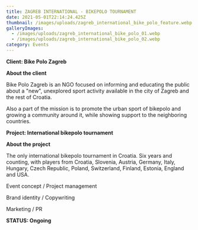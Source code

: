```yaml
---
title: ZAGREB INTERNATIONAL - BIKEPOLO TOURNAMENT
date: 2021-05-01T22:14:24.425Z
thumbnail: /images/uploads/zagreb_international_bike_polo_feature.webp
galleryImages:
  - /images/uploads/zagreb_international_bike_polo_01.webp
  - /images/uploads/zagreb_international_bike_polo_02.webp
category: Events
---
```

**Client: Bike Polo Zagreb**

**About the client** 

Bike Polo Zagreb is an NGO focused on informing and educating the public about a "new", unexplored sport activity available in the city of Zagreb and the rest of Croatia. 

Also a part of the mission is to promote the urban sport of bikepolo and growing a community around it, while showing support to the neighboring countries.  

**Project: International bikepolo tournament**

**About the project** 

The only international bikepolo tournament in Croatia. Six years and counting, with players from Croatia, Slovenia, Austria, Germany, Italy, Hungary, Czech Republic, Poland, Switzerland, Finland, Estonia, England and USA.   

Event concept / Project management

Brand identity / Copywriting

Marketing / PR

**STATUS: Ongoing**